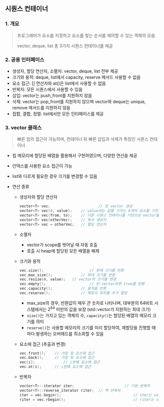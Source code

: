 ## 시퀀스 컨테이너

### 1. 개요

> 프로그래머가 요소를 지정하고 요소를 찾는 순서를 제어할 수 있는 객체의 모음
>
> vector, deque, list 총 3가지 시퀀스 컨테이너를 제공

### 2. 공용 인터페이스

- 생성자, 할당 연산자, 소멸자: vector, deque, list 전부 제공
- 크기와 용적: deque, list에서 capacity,  reserve 메서드 사용할 수 없음
- 요소 접근: [] 연산자와 at()은 list에서 사용할 수 없음
- 반복자: 모든 시퀀스에서 사용할 수 있음
- 삽입: vector는 push_front를 지원하지 않음
- 삭제: vector는 pop_front를 지원하지 않으며 vector와 deque는 unique, remove 메서드를 지원하지 않음
- 접합, 결합, 정렬: list에서만 모든 인터페이스를 제공

### 3. vector 클래스

> 빠른 임의 접근이 가능하며, 컨테이너 뒤 빠른 삽입과 삭제가 특징인 시퀸스 컨테이너

- 힙 메모리에 할당된 배열을 활용해서 구현하였으며, 다양한 연산을 제공

- 인덱스를 사용한 요소 접근이 가능

- list와 다르게 필요한 경우 크기를 변경할 수 있음

- 연산 종류

  - 생성자와 할당 연산자

    ```cpp
    vector<T> vec;						// 빈 vector 생성
    vector<T> vec(4, value);	// value라는 값을 가지는 4개의 요소를 가진 vector 생성
    vector<T> vec(from, to);	// 다른 시퀀스 컨테이너를 기반으로 vector를 생성
    vector<T> vec(otherVec);	// 복사 생성자
    vector<T> vec = otherVec;	// 할당 연산자
    ```

  - 소멸자

    - vector가 scope를 벗어날 때 자동 호출
    - 호출 시 heap에 할당된 모든 배열을 해제

  - 크기와 용적

    ```cpp
    vec.size();						// 현재 크기를 반환
    vec.max_size();				// 최대 크기를 반환
    vec.resize(n, value);	// vector의 크기를 변경
    vec.empty();					// 빈 vector라면 true를 반환
    vec.capacity();				// 용적을 반환
    vec.reserve();				// 메모리 위치를 추가 할당
    ```

    - max_size의 경우, 반환값이 매우 큰 숫자로 나타나며, 대부분의 64비트 시스템에서는 2<sup>64</sup> 미만의 값을 보장 (std::vector가 지원하는 최대 크기)
    - `size()`는 가지고 있는 객체의 수, `capacity()`는 할당된 배열의 메모리 크기를 의미
    - `reserve()`는 사용할 메모리의 크기를 미리 할당하여, 재할당을 진행할 때마다 발생하는 오버헤드를 최소화할 수 있음

  - 요소에 접근 (추출과 변경)

    ```cpp
    vec.front();	// 가장 앞 요소에 접근
    vec.back();		// 가장 뒷 요소에 접근
    vec[i];				// i번째 요소에 접근
    vec.at(i);		// i번째 요소에 접근
    ```

  - 반복자

    ```cpp
    vector<T>::iterator iter;						// 기본 반복자
    vector<T>::reverse_iterator riter;	// 역 반복자
    iter = vec.begin();									// iter는 vec.begin()이 가리키는 위치부터 반복 시작
    riter = vec.rbegin();								// riter는 vec.rbegin()이 가리키는 위치부터 반복 시작
    ```

    